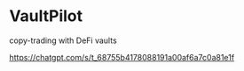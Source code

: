 # VaultPilot
copy-trading with DeFi vaults

https://chatgpt.com/s/t_68755b4178088191a00af6a7c0a81e1f
